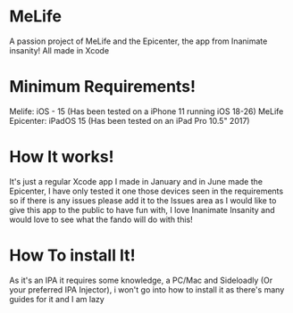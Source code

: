 # MeLife
A passion project of MeLife and the Epicenter, the app from Inanimate insanity! All made in Xcode 
# Minimum Requirements!
Melife: iOS - 15 (Has been tested on a iPhone 11 running iOS 18-26)
MeLife Epicenter: iPadOS 15 (Has been tested on an iPad Pro 10.5" 2017)
# How It works!
It's just a regular Xcode app I made in January and in June made the Epicenter, I have only tested it one those devices seen in the requirements so if there is any issues please add it to the Issues area as I would like to give this app to the public to have fun with, I love Inanimate Insanity and would love to see what the fando will do with this!
# How To install It!
As it's an IPA it requires some knowledge, a PC/Mac and Sideloadly (Or your preferred IPA Injector), i won't go into how to install it as there's many guides for it and I am lazy
